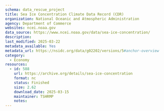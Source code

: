 ```yaml
---
schema: data_rescue_project 
title: Sea Ice Concentration Climate Data Record (CDR)
organization: National Oceanic and Atmospheric Administration
agency: Department of Commerce
websites: ncei.noaa.gov
data_source: https://www.ncei.noaa.gov/data/sea-ice-concentration/
description: 
last_modified: 2025-03-22
metadata_available: Yes
metadata_url: https://nsidc.org/data/g02202/versions/5#anchor-overview
category:
  - Economy
resources:
  - id: 588
    url: https://archive.org/details/sea-ice-concentration
    format: nc
    status: Finished
    size: 2.62
    download_date: 2025-03-15
    maintainer: TSHRMP
    notes: 
---
```

